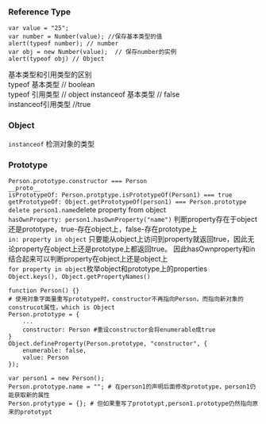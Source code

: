 ### Reference Type  
```  
var value = "25";
var number = Number(value); //保存基本类型的值
alert(typeof number); // number
var obj = new Number(value);  // 保存number的实例
alert(typeof obj) // Object
```  
基本类型和引用类型的区别  
typeof 基本类型 // boolean  
typeof 引用类型 // object
instanceof 基本类型 // false  
instanceof引用类型  //true  

### Object  
```instanceof``` 检测对象的类型  

### Prototype
```Person.prototype.constructor === Person```   
```__proto__```   
```isPrototypeOf: Person.protptype.isPrototypeOf(Person1) === true```  
```getPrototypeOf: Object.getPrototypeOf(person1) === Person.prototype```  
```delete person1.name```delete property from object  
```hasOwnProperty: person1.hasOwnProperty("name")``` 判断property存在于object还是prototype，true-存在object上，false-存在prototype上  
```in: property in object``` 只要能从object上访问到property就返回true，因此无论property在object上还是prototype上都返回true。 因此hasOwnproperty和in结合起来可以判断property在object上还是object上  
```for property in object```枚举object和prototype上的properties  
```Object.keys(), Object.getPropertyNames()```  
```
function Person() {}
# 使用对象字面量重写prototype时，constructor不再指向Person，而指向新对象的construcot属性，which is Object
Person.prototype = {
	...
	constructor: Person #重设constructor会将enumerable成true
}
Object.defineProperty(Person.prototype, "constructor", {
	enumerable: false, 
	value: Person
});

```    
```
var person1 = new Person();
Person.prototype.name = ""; # 在person1的声明后面修改prototype，person1仍能获取新的属性
Person.protytype = {}; # 但如果重写了prototypt,person1.prototype仍然指向原来的prototypt
```   




